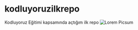 # kodluyoruzilkrepo
 Kodluyoruz Eğitimi kapsamında açtığım ilk repo
 ![Lorem Picsum](https://productimages.hepsiburada.net/s/40/1500/10650895351858.jpg)

